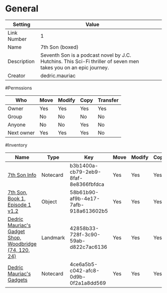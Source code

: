 # General

| Setting | Value | | | |
| --- | --- | --- | --- | --- |
| Link Number | 1 |
| Name | 7th Son (boxed) |
| Description | Seventh Son is a podcast novel by J.C. Hutchins. This Sci-Fi thriller of seven men takes you on an epic journey. |
| Creator | dedric.mauriac |

#Permssions

| Who | Move | Modify | Copy | Transfer |
| --- | --- | --- | --- | --- |
| Owner | Yes | Yes | Yes | Yes |
| Group | No | No | No | No |
| Anyone | No | No | Yes | No |
| Next owner | Yes | Yes | Yes | No |

#Inventory

| Name | Type | Key | Move | Modify | Copy | Transfer | Acquired | Creator |
| --- | --- | --- | --- | --- | --- | --- | --- | --- |
| [7th Son Info](./7th%20Son%20Info.md) | Notecard | b3b1400a-cb79-2eb9-8faf-8e8366fbfdca | Yes | Yes | Yes | Yes | Unknown | dedric.mauriac |
| [7th Son, Book 1, Episode 1 v1.2](../../7th%20Son,%20Book%201,%20Episode%201/) | Object | 58b61b90-af9b-4e17-7afb-918a613602b5 | Yes | Yes | Yes | Yes | Unknown | dedric.mauriac |
| [Dedric Mauriac's Gadget Shop, Woodbridge (74, 120, 24)](https://maps.secondlife.com/secondlife/Woodbridge/74/120/24/) | Landmark | 42858b33-728f-3c90-59ab-d822c7ac6136 | Yes | Yes | Yes | Yes | Unknown | dedric.mauriac |
| [Dedric Mauriac's Gadgets](./Dedric%20Mauriac's%20Gadgets.md) | Notecard | 4ce6a5b5-c042-afc8-0d9b-0f2a1a8dd569 | Yes | Yes | Yes | Yes | Unknown | dedric.mauriac |